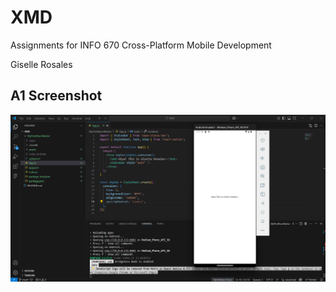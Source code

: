 # XMD

Assignments for INFO 670 Cross-Platform Mobile Development

Giselle Rosales

## A1 Screenshot

![A1 Screenshot](Assignment_screenshots/A1_screenshot.png)